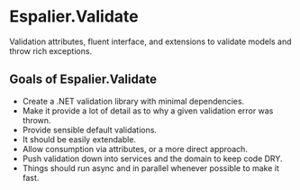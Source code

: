 # Espalier.Validate

Validation attributes, fluent interface, and extensions to validate models and throw rich exceptions.

## Goals of Espalier.Validate

* Create a .NET validation library with minimal dependencies.
* Make it provide a lot of detail as to why a given validation error was thrown.
* Provide sensible default validations.
* It should be easily extendable.
* Allow consumption via attributes, or a more direct approach.
* Push validation down into services and the domain to keep code DRY.
* Things should run async and in parallel whenever possible to make it fast.
